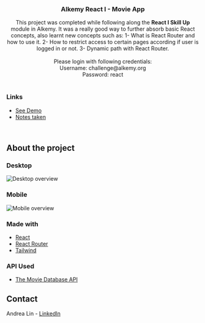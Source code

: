 <div id="top"></div>

<!-- PROJECT LOGO -->
<h3 align="center">Alkemy React I - Movie App</h3>

  <p align="center">
  This project was completed while following along the <b>React I Skill Up</b> module in Alkemy. It was a really good way to further absorb basic React concepts, also learnt new concepts such as: 1- What is React Router and how to use it. 2- How to restrict access to certain pages according if user is logged in or not. 3- Dynamic path with React Router.
  <br />
  <br />
  Please login with following credentials:
  <br />
  Username: challenge@alkemy.org
  <br />
  Password: react
    <br />
    <br />   
  </p>
  
### Links

* [See Demo](https://movie-webapp-pied.vercel.app/)
* [Notes taken](https://alert-milk-258.notion.site/React-be961f78946746a6b86090de9d6844e8)

<br />
</div>

<!-- ABOUT THE PROJECT -->
## About the project

### Desktop

![Desktop overview](https://media.giphy.com/media/ikpIVJfWpfMMOS80no/giphy.gif)

### Mobile

![Mobile overview](https://media.giphy.com/media/wIH2u4FilN84No6WCt/giphy.gif)

 
### Made with

* [React](https://reactjs.org/)
* [React Router](https://reactrouter.com/)
* [Tailwind](https://tailwindcss.com/)


### API Used

* [The Movie Database API](https://developers.themoviedb.org/3)


<!-- CONTACT -->
## Contact

Andrea Lin - [LinkedIn](https://www.linkedin.com/in/andrealinar/)

